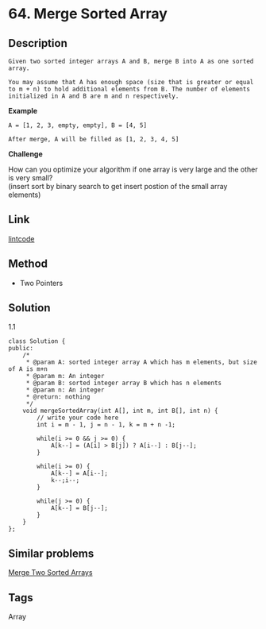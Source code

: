 # 64. Merge Sorted Array

## Description
~~~
Given two sorted integer arrays A and B, merge B into A as one sorted array.

You may assume that A has enough space (size that is greater or equal to m + n) to hold additional elements from B. The number of elements initialized in A and B are m and n respectively.
~~~

**Example**
```
A = [1, 2, 3, empty, empty], B = [4, 5]

After merge, A will be filled as [1, 2, 3, 4, 5]
```
**Challenge**

How can you optimize your algorithm if one array is very large and the other is very small?  
(insert sort by binary search to get insert postion of the small array elements)

## Link
[lintcode](https://www.lintcode.com/problem/merge-sorted-array/)

## Method
* Two Pointers

## Solution
1.1 
~~~
class Solution {
public:
    /*
     * @param A: sorted integer array A which has m elements, but size of A is m+n
     * @param m: An integer
     * @param B: sorted integer array B which has n elements
     * @param n: An integer
     * @return: nothing
     */
    void mergeSortedArray(int A[], int m, int B[], int n) {
        // write your code here
        int i = m - 1, j = n - 1, k = m + n -1;
        
        while(i >= 0 && j >= 0) {
            A[k--] = (A[i] > B[j]) ? A[i--] : B[j--];
        }
        
        while(i >= 0) {
            A[k--] = A[i--];
            k--;i--;
        }
        
        while(j >= 0) {
            A[k--] = B[j--];
        }
    }
};
~~~

## Similar problems
[Merge Two Sorted Arrays](https://www.lintcode.com/problem/merge-two-sorted-arrays/)  
## Tags
Array
